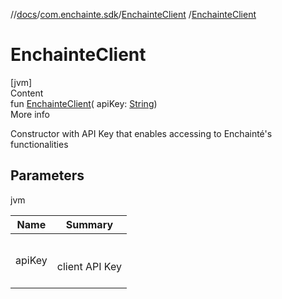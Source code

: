 //[docs](../../index.md)/[com.enchainte.sdk](../index.md)/[EnchainteClient](index.md)
/[EnchainteClient](-enchainte-client.md)

# EnchainteClient

[jvm]  
Content  
fun [EnchainteClient](-enchainte-client.md)(
apiKey: [String](https://kotlinlang.org/api/latest/jvm/stdlib/kotlin/-string/index.html))  
More info

Constructor with API Key that enables accessing to Enchainté's functionalities

## Parameters

jvm

|  Name|  Summary| 
|---|---|
| <a name="com.enchainte.sdk/EnchainteClient/EnchainteClient/#kotlin.String/PointingToDeclaration/"></a>apiKey| <a name="com.enchainte.sdk/EnchainteClient/EnchainteClient/#kotlin.String/PointingToDeclaration/"></a><br><br>client API Key<br><br>
  
  



